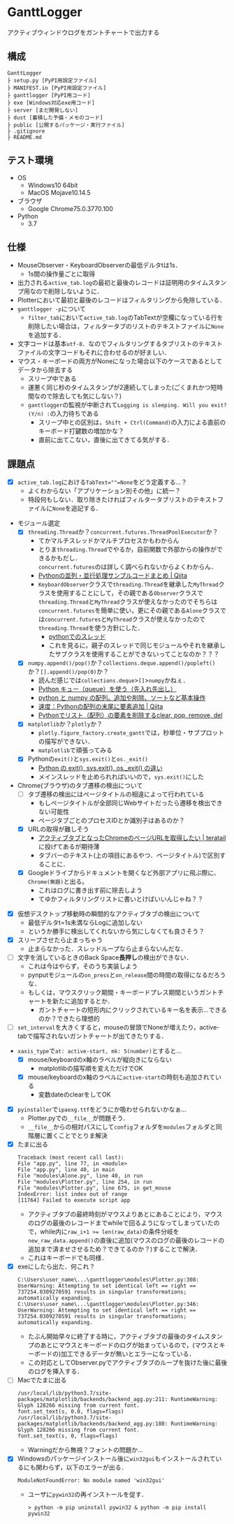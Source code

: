 # GanttLogger
アクティブウィンドウログをガントチャートで出力する

## 構成
```
GanttLogger
├ setup.py [PyPI用設定ファイル]
├ MANIFEST.in [PyPI用設定ファイル]
├ ganttlogger [PyPI用コード]
├ exe [Windows対応exe用コード]
├ server [まだ開発しない]
├ dust [蓄積した予備・メモのコード]
├ public [公開するパッケージ・実行ファイル]
├ .gitignore
├ README.md
```

## テスト環境
- OS
    - Windows10 64bit
    - MacOS Mojave10.14.5
- ブラウザ
    - Google Chrome75.0.3770.100
- Python
    - 3.7

## 仕様
- MouseObserver・KeyboardObserverの最低デルタtは1s．
    - 1s間の操作量ごとに取得
- 出力される`active_tab.log`の最初と最後のレコードは証明用のタイムスタンプ用なので削除しないように．
- Plotterにおいて最初と最後のレコードはフィルタリングから免除している．
- `ganttlogger -p`について
    - `filter_tab`において`active_tab.log`のTabTextが空欄になっている行を削除したい場合は，フィルタータブのリストのテキストファイルに`None`を追加する．
- 文字コードは基本`utf-8`．なのでフィルタリングするタブリストのテキストファイルの文字コードもそれに合わせるのが好ましい．
- マウス・キーボードの両方がNoneになった場合以下のケースであるとしてデータから除去する
    - スリープ中である
    - 運悪く同じ秒のタイムスタンプが2連続してしまった(ごくまれかつ短時間なので除去しても気にしない？)
    - `ganttlogger`の監視が中断されて`Logging is sleeping. Will you exit?(Y/n) :`の入力待ちである
        - スリープ中との区別は，`Shift + Ctrl(Command)`の入力による直前のキーボード打鍵数の増加かな？
        - 直前に出てこない，直後に出てきてる気がする．

## 課題点
- [x] `active_tab.log`における`TabText=""=None`をどう定義する…？
    - よくわからない「アプリケーション別その他」に統一？
    - 特段何もしない．取り除きたければフィルタータブリストのテキストファイルに`None`を追記する．
- モジュール選定
    - [x] `threading.Thread`か？`concurrent.futures.ThreadPoolExecutor`か？
        - てかマルチスレッドかマルチプロセスかもわからん
        - とりま`threading.Thread`でやるか，自前関数で外部からの操作ができるかもだし．  
        `concurrent.futures`のは詳しく調べられないからよくわからん．
        - [Pythonの並列・並行処理サンプルコードまとめ | Qiita](https://qiita.com/castaneai/items/9cc33817419896667f34)
        - `KeyboardObserver`クラスで`threading.Thread`を継承した`MyThread`クラスを使用することにして，その親である`Observer`クラスで`threading.Thread`と`MyThread`クラスが使えなかったのでそちらは`concurrent.futures`を簡単に使い，更にその親である`Alone`クラスでは`concurrent.futures`と`MyThread`クラスが使えなかったので`threading.Thread`を使う方針にした．
            - [pythonでのスレッド](http://nobunaga.hatenablog.jp/entry/2016/06/03/204450)
            - これを見るに，親子のスレッドで同じモジュールやそれを継承したサブクラスを使用することができないってことなのか？？？
    - [x] `numpy.append()/pop()`か？`collections.deque.append()/popleft()`か？`[].append()/pop(0)`か？
        - 読んだ感じでは`collections.deque`>`[]`>`numpy`かねぇ．
        - [Python キュー（queue）を使う（先入れ先出し）](https://pg-chain.com/python-queue)
        - [python と numpy の配列。追加や削除、ソートなど基本操作](http://ailaby.com/list_array/#id3_2)
        - [速度：Pythonの配列の末尾に要素追加 | Qiita](https://qiita.com/ykatsu111/items/be274f76d42f6b982ba4)
        - [Pythonでリスト（配列）の要素を削除するclear, pop, remove, del](https://note.nkmk.me/python-list-clear-pop-remove-del/#pop)
    - [x] `matplotlib`か？`plotly`か？
        - `plotly.figure_factory.create_gantt`では，秒単位・サブプロットの描写ができない．
        - `matplotlib`で頑張ってみる
    - [x] Pythonの`exit()`と`sys.exit()`と`os._exit()`
        - [Python の exit(), sys.exit(), os._exit() の違い](http://uchanote.blogspot.com/2015/01/python-exit-sysexit-osexit.html)
        - メインスレッドを止められればいいので，`sys.exit()`にした
- Chrome(ブラウザ)のタブ遷移の検出について
    - [ ] タブ遷移の検出にはページタイトルの相違によって行われている
        - もしページタイトルが全部同じWebサイトだったら遷移を検出できない可能性
        - ページタブごとのプロセスIDとか識別子はあるのか？
    - [x] URLの取得が難しそう
        - [アクティブタブとなったChromeのページURLを取得したい | teratail](https://teratail.com/questions/197377)に投げてあるが期待薄
        - タブバーのテキスト(上の項目にあるやつ．ページタイトル)で区別することに．
    - [x] Googleドライブからドキュメントを開くなど外部アプリに飛ぶ際に、`Chrome(無題)`と出る。
        - これはログに書き出す前に除去しよう
        - てゆかフィルタリングリストに書いとけばいいんじゃね？？
- [x] 仮想デスクトップ移動時の瞬間的なアクティブタブの検出について
    - 最低デルタt=1s未満ならLogに追加しない
    - というか勝手に検出してくれないから気にしなくても良さそう？
- [x] スリープさせたら止まっちゃう
    - 止まらなかった．スレッドループなら止まらないんだな．
- [ ] 文字を消しているときのBack Space**長押し**の検出ができない．
    - これは今はやらず，そのうち実装しよう
    - pynputモジュールの`on_press`と`on_release`間の時間の取得になるだろうな．
    - もしくは，マウスクリック期間・キーボードプレス期間というガントチャートを新たに追加するとか．
        - ガントチャートの短形内にクリックされているキー名を表示…できるのか？できたら理想的
- [ ] `set_interval`を大きくすると，mouseの冒頭でNoneが増えたり，active-tabで描写されないガントチャートが出てきたりする．
- `xaxis_type`で`at: active-start, mk: 5(number)`とすると…
    - [x] mouse/keyboardのx軸のラベルが縦向きにならない
        - matplotlibの描写順を変えただけでOK
    - [x] mouse/keyboardのx軸のラベルに`active-start`の時刻も追加されている
        - 変数dateのclearをしてOK
- [x] `pyinstaller`で`ipaexg.ttf`をどうにか吸わせられないかなぁ…
    - Plotter.pyでの`__file__`が問題そう．
    - `__file__`からの相対パスにして`config`フォルダを`modules`フォルダと同階層に置くことでとりま解決
- [x] たまに出る
    ```
    Traceback (most recent call last):
    File "app.py", line 77, in <module>
    File "app.py", line 40, in main
    File "modules\Alone.py", line 40, in run
    File "modules\Plotter.py", line 254, in run
    File "modules\Plotter.py", line 675, in get_mouse
    IndexError: list index out of range
    [11764] Failed to execute script app
    ```
    - アクティブタブの最終時刻がマウスよりあとにあることにより，マウスのログの最後のレコードまでwhileで回るようになってしまっていたので，while内に`raw_i+1 >= len(raw_data)`の条件分岐を`new_raw_data.append()`の直後に追加(マウスのログの最後のレコードの追加まで済ませさせるため？できてるのか？)することで解決．
    - これはキーボードでも同様．
- [x] exeにしたら出た．何これ？
    ```
    C:\Users\user_name\...\ganttlogger\modules\Plotter.py:308: UserWarning: Attempting to set identical left == right == 737254.0309270591 results in singular transformations; automatically expanding.
    C:\Users\user_name\...\ganttlogger\modules\Plotter.py:346: UserWarning: Attempting to set identical left == right == 737254.0309270591 results in singular transformations; automatically expanding.
    ```
    - たぶん開始早々に終了する時に，アクティブタブの最後のタイムスタンプのあとにマウスとキーボードのログが始まっているので，(マウスとキーボードの)加工できるデータが無いとエラーになっている．
    - この対応としてObserver.pyでアクティブタブのループを抜けた後に最後のログを挿入する．
- [ ] Macでたまに出る
    ```
    /usr/local/lib/python3.7/site-packages/matplotlib/backends/backend_agg.py:211: RuntimeWarning: Glyph 128266 missing from current font.
    font.set_text(s, 0.0, flags=flags)
    /usr/local/lib/python3.7/site-packages/matplotlib/backends/backend_agg.py:180: RuntimeWarning: Glyph 128266 missing from current font.
    font.set_text(s, 0, flags=flags)
    ```
    - Warningだから無視？フォントの問題か…
- [x] Windowsのパッケージインストール後に`win32gui`もインストールされているにも関わらず，以下のエラーが出る．
    ```
    ModuleNotFoundError: No module named 'win32gui'
    ```
    - ユーザに`pywin32`の再インストールを促す．
        ```
        > python -m pip uninstall pywin32 & python -m pip install pywin32
        ```